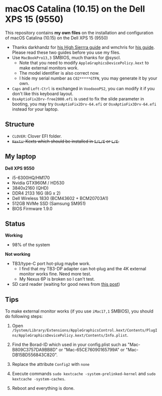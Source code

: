 # macOS Catalina (10.15) on the Dell XPS 15 (9550)
This repository contains **my own files** on the installation and configuration of macOS Catalina (10.15) on the Dell XPS 15 (9550)

* Thanks darkhandz for [his High Sierrra guide](https://github.com/darkhandz/XPS15-9550-High-Sierra) and wmchris for [his guide](https://github.com/wmchris/DellXPS15-9550-OSX). Please read these two guides before you use my files.
* Use `MacBookPro13,3` SMBIOS, much thanks for @syscl.
  * Note that you need to modify `AppleGraphicsDevicePolicy.kext` to make external monitors work.
  * The model identifier is also correct now.
  * I hide my serial number as `C02*****GTFN`, you may generate it by your own.
* `Caps` and `Left-Ctrl` is exchanged in `VoodoooPS2`, you can modify it if you don't like this keyboard layout.
* `OsxAptioFix2Drv-free2000.efi` is used to fix the slide parameter in booting, you may try `OsxAptioFix2Drv-64.efi` or `OsxAptioFix3Drv-64.efi ` instead for your laptop.

## Structure
* `CLOVER`: Clover EFI folder.
* ~~`Kexts`: Kexts which should be installed in `S/L/E` or `L/E`.~~

## My laptop
**Dell XPS 9550**

- i5-6300HQ/HM170
- Nvidia GTX960M / HD530
- 3840x2160 (QHD)
- DDR4 2133 16G (8G x 2)
- Dell Wireless 1830 (BCM43602 + BCM20703A1)
- 512GB NVMe SSD (Samsung SM951)
- BIOS Firmware 1.9.0

## Status

**Working**

* 98% of the system

**Not working**

* TB3/type-C port hot-plug maybe work.
    * I find that my TB3-DP adapter can hot-plug and the 4K external monitor works fine. Need more test.
    * My Nexus 6P is broken so I can't test.
* SD card reader (waiting for good news from [this post](http://www.insanelymac.com/forum/topic/321080-sineteks-driver-for-realtek-rtsx-sdhc-card-readers))

## Tips

To make external monitor works (if you use `iMac17,1` SMBIOS), you should do following steps:

1. Open `/System/Library/Extensions/AppleGraphicsControl.kext/Contents/PlugIns/AppleGraphicsDevicePolicy.kext/Contents/Info.plist`.

2. Find the Borad-ID which used in your config.plist such as "Mac-B809C3757DA9BB8D" or "Mac-65CE76090165799A" or "Mac-DB15BD556843C820".

3. Replace the attribute `Config2` with `none`

4. Execute commands `sudo kextcache -system-prelinked-kernel` and `sudo kextcache -system-caches`.
5. Reboot and everything is done.

